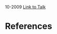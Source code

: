 

10-2009
[Link to Talk](https://www.churchofjesuschrist.org/study/general-conference/2009/10/saturday-afternoon-session?lang=eng)



# References

